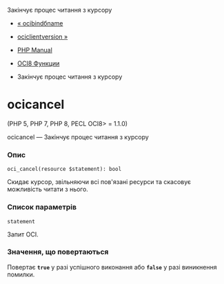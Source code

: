 Закінчує процес читання з курсору

-   [« ocibindбname](function.oci-bind-by-name.html)
    
-   [ociclientversion »](function.oci-client-version.html)
    
-   [PHP Manual](index.md)
    
-   [OCI8 Функции](ref.oci8.md)
    
-   Закінчує процес читання з курсору
    

# ocicancel

(PHP 5, PHP 7, PHP 8, PECL OCI8> = 1.1.0)

ocicancel — Закінчує процес читання з курсору

### Опис

```methodsynopsis
oci_cancel(resource $statement): bool
```

Скидає курсор, звільняючи всі пов'язані ресурси та скасовує можливість читати з нього.

### Список параметрів

`statement`

Запит OCI.

### Значення, що повертаються

Повертає **`true`** у разі успішного виконання або **`false`** у разі виникнення помилки.
